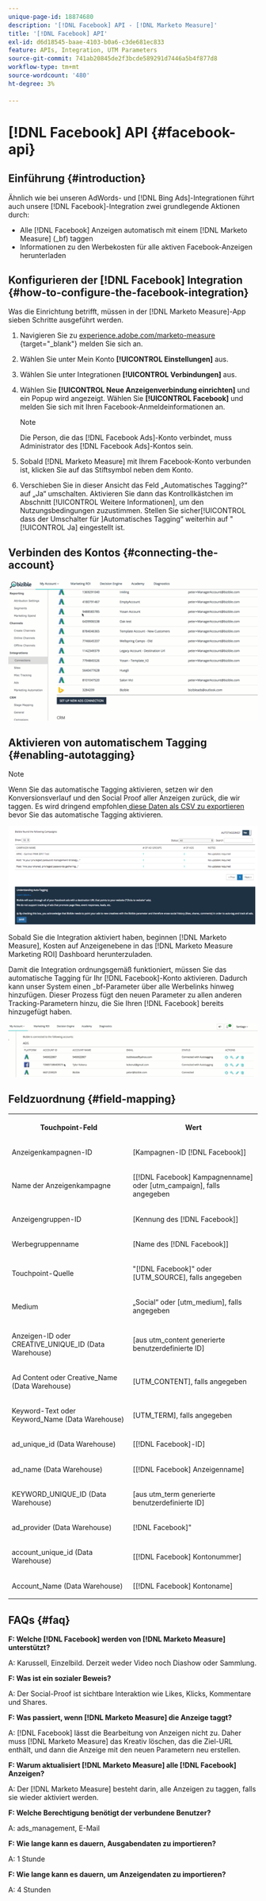 ```yaml
---
unique-page-id: 18874680
description: '[!DNL Facebook] API - [!DNL Marketo Measure]'
title: '[!DNL Facebook] API'
exl-id: d6d18545-baae-4103-b0a6-c3de681ec833
feature: APIs, Integration, UTM Parameters
source-git-commit: 741ab20845de2f3bcde589291d7446a5b4f877d8
workflow-type: tm+mt
source-wordcount: '480'
ht-degree: 3%

---
```


# [!DNL Facebook] API {#facebook-api}

## Einführung {#introduction}

Ähnlich wie bei unseren AdWords- und [!DNL Bing Ads]-Integrationen führt auch unsere [!DNL Facebook]-Integration zwei grundlegende Aktionen durch:

* Alle [!DNL Facebook] Anzeigen automatisch mit einem [!DNL Marketo Measure] (_bf) taggen
* Informationen zu den Werbekosten für alle aktiven Facebook-Anzeigen herunterladen

## Konfigurieren der [!DNL Facebook] Integration {#how-to-configure-the-facebook-integration}

Was die Einrichtung betrifft, müssen in der [!DNL Marketo Measure]-App sieben Schritte ausgeführt werden.

1. Navigieren Sie zu [experience.adobe.com/marketo-measure ](https://experience.adobe.com/marketo-measure){target="_blank"} melden Sie sich an.
1. Wählen Sie unter Mein Konto **[!UICONTROL Einstellungen]** aus.
1. Wählen Sie unter Integrationen **[!UICONTROL Verbindungen]** aus.
1. Wählen Sie **[!UICONTROL Neue Anzeigenverbindung einrichten]** und ein Popup wird angezeigt. Wählen Sie **[!UICONTROL Facebook]** und melden Sie sich mit Ihren Facebook-Anmeldeinformationen an.

   >[!NOTE]
   >
   >Die Person, die das [!DNL Facebook Ads]-Konto verbindet, muss Administrator des [!DNL Facebook Ads]-Kontos sein.

1. Sobald [!DNL Marketo Measure] mit Ihrem Facebook-Konto verbunden ist, klicken Sie auf das Stiftsymbol neben dem Konto.
1. Verschieben Sie in dieser Ansicht das Feld „Automatisches Tagging?“ auf „Ja“ umschalten. Aktivieren Sie dann das Kontrollkästchen im Abschnitt [!UICONTROL Weitere Informationen], um den Nutzungsbedingungen zuzustimmen. Stellen Sie sicher[!UICONTROL  dass der Umschalter für ]Automatisches Tagging“ weiterhin auf &quot;[!UICONTROL Ja] eingestellt ist.

## Verbinden des Kontos {#connecting-the-account}

![](assets/1.gif)

## Aktivieren von automatischem Tagging {#enabling-autotagging}

>[!NOTE]
>
>Wenn Sie das automatische Tagging aktivieren, setzen wir den Konversionsverlauf und den Social Proof aller Anzeigen zurück, die wir taggen. Es wird dringend empfohlen[ diese Daten als CSV zu exportieren](https://www.facebook.com/business/help/205067636197240) bevor Sie das automatische Tagging aktivieren.

![](assets/2-2.png)

Sobald Sie die Integration aktiviert haben, beginnen [!DNL Marketo Measure], Kosten auf Anzeigenebene in das [!DNL Marketo Measure Marketing ROI] Dashboard herunterzuladen.

Damit die Integration ordnungsgemäß funktioniert, müssen Sie das automatische Tagging für Ihr [!DNL Facebook]-Konto aktivieren. Dadurch kann unser System einen _bf-Parameter über alle Werbelinks hinweg hinzufügen. Dieser Prozess fügt den neuen Parameter zu allen anderen Tracking-Parametern hinzu, die Sie Ihren [!DNL Facebook] bereits hinzugefügt haben.

![](assets/3.gif)

## Feldzuordnung {#field-mapping}

<table> 
 <colgroup> 
  <col> 
  <col> 
 </colgroup> 
 <tbody> 
  <tr> 
   <th><p><strong>Touchpoint-Feld</strong></p></th> 
   <th><p><strong>Wert</strong></p></th> 
  </tr> 
  <tr> 
   <td><p>Anzeigenkampagnen-ID</p></td> 
   <td><p>[Kampagnen-ID [!DNL Facebook]]</p></td> 
  </tr> 
  <tr> 
   <td><p>Name der Anzeigenkampagne </p></td> 
   <td><p>[[!DNL Facebook] Kampagnenname] oder [utm_campaign], falls angegeben</p></td> 
  </tr> 
  <tr> 
   <td><p>Anzeigengruppen-ID</p></td> 
   <td><p>[Kennung des [!DNL Facebook]]</p></td> 
  </tr> 
  <tr> 
   <td><p>Werbegruppenname</p></td> 
   <td><p>[Name des [!DNL Facebook]]</p></td> 
  </tr> 
  <tr> 
   <td><p>Touchpoint-Quelle</p></td> 
   <td><p>"[!DNL Facebook]" oder [UTM_SOURCE], falls angegeben</p></td> 
  </tr> 
  <tr> 
   <td><p>Medium</p></td> 
   <td><p>„Social“ oder [utm_medium], falls angegeben</p></td> 
  </tr> 
  <tr> 
   <td><p>Anzeigen-ID oder CREATIVE_UNIQUE_ID (Data Warehouse)</p></td> 
   <td><p>[aus utm_content generierte benutzerdefinierte ID]</p></td> 
  </tr> 
  <tr> 
   <td><p>Ad Content oder Creative_Name (Data Warehouse)</p></td> 
   <td><p>[UTM_CONTENT], falls angegeben</p></td> 
  </tr> 
  <tr> 
   <td><p>Keyword-Text oder Keyword_Name (Data Warehouse)</p></td> 
   <td><p>[UTM_TERM], falls angegeben</p></td> 
  </tr> 
  <tr> 
   <td><p>ad_unique_id (Data Warehouse)</p></td> 
   <td><p>[[!DNL Facebook]-ID]</p></td> 
  </tr> 
  <tr> 
   <td><p>ad_name (Data Warehouse)</p></td> 
   <td><p>[[!DNL Facebook] Anzeigenname]</p></td> 
  </tr> 
  <tr> 
   <td><p>KEYWORD_UNIQUE_ID (Data Warehouse)</p></td> 
   <td><p>[aus utm_term generierte benutzerdefinierte ID]</p></td> 
  </tr> 
  <tr> 
   <td><p>ad_provider (Data Warehouse)</p></td> 
   <td><p>[!DNL Facebook]"</p></td> 
  </tr> 
  <tr> 
   <td><p>account_unique_id (Data Warehouse)</p></td> 
   <td><p>[[!DNL Facebook] Kontonummer]</p></td> 
  </tr> 
  <tr> 
   <td><p>Account_Name (Data Warehouse)</p></td> 
   <td><p>[[!DNL Facebook] Kontoname]</p></td> 
  </tr> 
 </tbody> 
</table>

## FAQs {#faq}

**F: Welche [!DNL Facebook] werden von [!DNL Marketo Measure] unterstützt?**

A: Karussell, Einzelbild. Derzeit weder Video noch Diashow oder Sammlung.

**F: Was ist ein sozialer Beweis?**

A: Der Social-Proof ist sichtbare Interaktion wie Likes, Klicks, Kommentare und Shares.

**F: Was passiert, wenn [!DNL Marketo Measure] die Anzeige taggt?**

A: [!DNL Facebook] lässt die Bearbeitung von Anzeigen nicht zu. Daher muss [!DNL Marketo Measure] das Kreativ löschen, das die Ziel-URL enthält, und dann die Anzeige mit den neuen Parametern neu erstellen.

**F: Warum aktualisiert [!DNL Marketo Measure] alle [!DNL Facebook] Anzeigen?**

A: Der [!DNL Marketo Measure] besteht darin, alle Anzeigen zu taggen, falls sie wieder aktiviert werden.

**F: Welche Berechtigung benötigt der verbundene Benutzer?**

A: ads_management, E-Mail

**F: Wie lange kann es dauern, Ausgabendaten zu importieren?**

A: 1 Stunde

**F: Wie lange kann es dauern, um Anzeigendaten zu importieren?**

A: 4 Stunden
